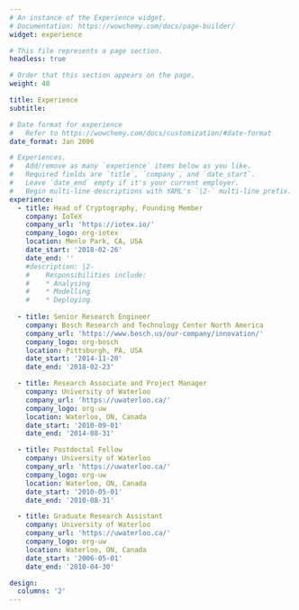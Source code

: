 ```yaml
---
# An instance of the Experience widget.
# Documentation: https://wowchemy.com/docs/page-builder/
widget: experience

# This file represents a page section.
headless: true

# Order that this section appears on the page.
weight: 40

title: Experience
subtitle:

# Date format for experience
#   Refer to https://wowchemy.com/docs/customization/#date-format
date_format: Jan 2006

# Experiences.
#   Add/remove as many `experience` items below as you like.
#   Required fields are `title`, `company`, and `date_start`.
#   Leave `date_end` empty if it's your current employer.
#   Begin multi-line descriptions with YAML's `|2-` multi-line prefix.
experience:
  - title: Head of Cryptography, Founding Member 
    company: IoTeX
    company_url: 'https://iotex.io/'
    company_logo: org-iotex
    location: Menlo Park, CA, USA 
    date_start: '2018-02-26'
    date_end: ''
    #description: |2-
    #    Responsibilities include:   
    #    * Analysing
    #    * Modelling
    #    * Deploying
        
  - title: Senior Research Engineer
    company: Bosch Research and Technology Center North America
    company_url: 'https://www.bosch.us/our-company/innovation/'
    company_logo: org-bosch
    location: Pittsburgh, PA, USA
    date_start: '2014-11-20'
    date_end: '2018-02-23'

  - title: Research Associate and Project Manager
    company: University of Waterloo
    company_url: 'https://uwaterloo.ca/'
    company_logo: org-uw
    location: Waterloo, ON, Canada
    date_start: '2010-09-01'
    date_end: '2014-08-31'

  - title: Postdoctal Fellow
    company: University of Waterloo
    company_url: 'https://uwaterloo.ca/'
    company_logo: org-uw
    location: Waterloo, ON, Canada
    date_start: '2010-05-01'
    date_end: '2010-08-31'

  - title: Graduate Research Assistant
    company: University of Waterloo
    company_url: 'https://uwaterloo.ca/'
    company_logo: org-uw
    location: Waterloo, ON, Canada
    date_start: '2006-05-01'
    date_end: '2010-04-30'

design:
  columns: '2'
---
```

